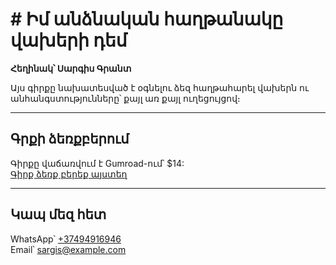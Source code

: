 # # Իմ անձնական հաղթանակը վախերի դեմ  
**Հեղինակ՝ Սարգիս Գրանտ**

Այս գիրքը նախատեսված է օգնելու ձեզ հաղթահարել վախերն ու անհանգստությունները՝ քայլ առ քայլ ուղեցույցով։

---

## Գրքի ձեռքբերում

Գիրքը վաճառվում է Gumroad-ում՝ $14:  
[Գիրք ձեռք բերեք այստեղ](https://sargisgrant.gumroad.com/l/victory)

---

## Կապ մեզ հետ

WhatsApp՝ [+37494916946](https://wa.me/37494916946)  
Email՝ sargis@example.com

